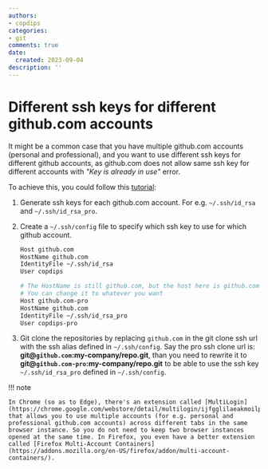 ```yaml
---
authors:
- copdips
categories:
- git
comments: true
date:
  created: 2023-09-04
description: ''
---
```


# Different ssh keys for different github.com accounts

It might be a common case that you have multiple github.com accounts (personal and professional), and you want to use different ssh keys for different github accounts, as github.com does not allow same ssh key for different accounts with *"Key is already in use"* error.

To achieve this, you could follow this [tutorial](https://vanthanhtran245.github.io/use-multiple-ssh-key-for-different-git-accounts/):

1. Generate ssh keys for each github.com account. For e.g. `~/.ssh/id_rsa` and `~/.ssh/id_rsa_pro`.
2. Create a `~/.ssh/config` file to specify which ssh key to use for which github account.

    ```bash
    Host github.com
    HostName github.com
    IdentityFile ~/.ssh/id_rsa
    User copdips

    # The HostName is still github.com, but the host here is github.com-pro, this is the key point.
    # You can change it to whatever you want
    Host github.com-pro
    HostName github.com
    IdentityFile ~/.ssh/id_rsa_pro
    User copdips-pro
    ```

3. Git clone the repositories by replacing `github.com` in the git clone ssh url with the ssh alias defined in `~/.ssh/config`.
   Say the pro ssh clone url is: **git@`github.com`:my-company/repo.git**, than you need to rewrite it to **git@`github.com-pro`:my-company/repo.git** to be able to use the ssh key `~/.ssh/id_rsa_pro` defined in `~/.ssh/config`.

!!! note

    In Chrome (so as to Edge), there's an extension called [MultiLogin](https://chrome.google.com/webstore/detail/multilogin/ijfgglilaeakmoilplpcjcgjaoleopfi) that allows you to use multiple accounts (for e.g. personal and professional github.com accounts) across different tabs in the same browser instance. So you do not need to keep two browser instances opened at the same time. In Firefox, you even have a better extension called [Firefox Multi-Account Containers](https://addons.mozilla.org/en-US/firefox/addon/multi-account-containers/).

